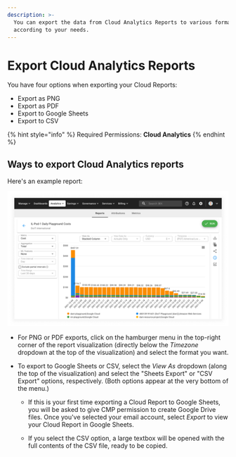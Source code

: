 ```yaml
---
description: >-
  You can export the data from Cloud Analytics Reports to various formats,
  according to your needs.
---
```


# Export Cloud Analytics Reports

You have four options when exporting your Cloud Reports:

* Export as PNG
* Export as PDF
* Export to Google Sheets
* Export to CSV

{% hint style="info" %}
Required Permissions: **Cloud Analytics**
{% endhint %}

## Ways to export Cloud Analytics reports

Here's an example report:

![A screenshot showing and example report](<../.gitbook/assets/example-report.png>)

* For PNG or PDF exports, click on the hamburger menu in the top-right corner of the report visualization (directly below the _Timezone_ dropdown at the top of the visualization) and select the format you want.

* To export to Google Sheets or CSV, select the _View As_ dropdown (along the top of the visualization) and select the "Sheets Export" or "CSV Export" options, respectively. (Both options appear at the very bottom of the menu.)

  * If this is your first time exporting a Cloud Report to Google Sheets, you will be asked to give CMP permission to create Google Drive files. Once you've selected your email account, select _Export_ to view your Cloud Report in Google Sheets.

  * If you select the CSV option, a large textbox will be opened with the full contents of the CSV file, ready to be copied.
